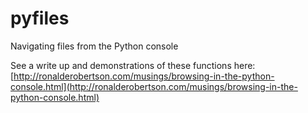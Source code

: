 # pyfiles
Navigating files from the Python console

See a write up and demonstrations of these functions here: 
[http://ronalderobertson.com/musings/browsing-in-the-python-console.html](http://ronalderobertson.com/musings/browsing-in-the-python-console.html)
